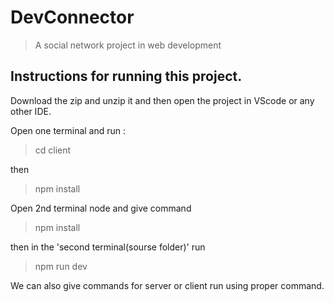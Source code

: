 # DevConnector
>A social network project in web development


## Instructions for running this project.

Download the zip and unzip it and then open the project in VScode or any other IDE.

Open one terminal and run : 
>cd client

then 
>npm install

Open 2nd terminal node and give command 
>npm install

then in the 'second terminal(sourse folder)' run
>npm run dev

We can also give commands for server or client run using proper command.

